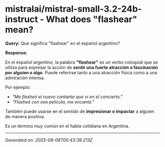 # mistralai/mistral-small-3.2-24b-instruct - What does "flashear" mean?

**Query:** Que significa "flashear" en el español argentino?



**Response:**

En el español argentino, la palabra **"flashear"** es un verbo coloquial que se utiliza para expresar la acción de **sentir una fuerte atracción o fascinación por alguien o algo**. Puede referirse tanto a una atracción física como a una admiración intensa.

Por ejemplo:
- *"Me flasheó el nuevo cantante que vi en el concierto."*
- *"Flasheé con esa película, me encantó."*

También puede usarse en el sentido de **impresionar o impactar** a alguien de manera positiva.

Es un término muy común en el habla cotidiana en Argentina.

---
*Generated on: 2025-08-08T00:43:39.213Z*
